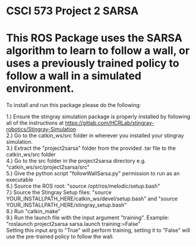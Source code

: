 # CSCI 573 Project 2 SARSA
# This ROS Package uses the SARSA algorithm to learn to follow a wall, or uses a previously trained policy to follow a wall in a simulated environment.

To install and run this package please do the following:

1.) Ensure the stingray simulation package is properly installed by following all of the instructions at https://gitlab.com/HCRLab/stingray-robotics/Stingray-Simulation	\
2.) Go to the catkin_ws/src folder in wherever you installed your stingray simulation.	\
3.) Extract the "project2sarsa" folder from the provided .tar file to the catkin_ws/src folder	\
4.) Go to the src folder in the project2sarsa directory e.g. "catkin_ws/src/project2sarsa/src"	\
5.) Give the python script "followWallSarsa.py" permission to run as an executable	\
6.) Source the ROS root: "source /opt/ros/melodic/setup.bash"	\
7.) Source the Stingray Setup files: "source YOUR_INSTALLPATH_HERE/catkin_ws/devel/setup.bash" and "source YOUR_INSTALLPATH_HERE/stingray_setup.bash"	\
8.) Run "catkin_make"	\
9.) Run the launch file with the input argument "training". Example: "roslaunch project2sarsa sarsa.launch training:=False"	\
Setting this input arg to "True" will perform training, setting it to "False" will use the pre-trained policy to follow the wall.



